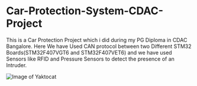 # Car-Protection-System-CDAC-Project
This is a Car Protection Project which i did during my PG Diploma in CDAC Bangalore.
Here We have Used CAN protocol between two Different STM32 Boards(STM32F407VGT6 and STM32F407VET6) and we have used Sensors like RFID and Pressure Sensors
to detect the presence of an Intruder.


![Image of Yaktocat](https://octodex.github.com/images/yaktocat.png)
